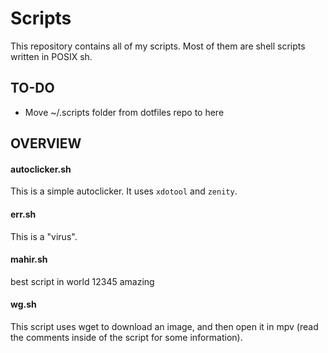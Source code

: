 # Scripts

This repository contains all of my scripts. Most of them are shell scripts written in POSIX sh.

## TO-DO
* Move ~/.scripts folder from dotfiles repo to here

## OVERVIEW

#### autoclicker.sh

This is a simple autoclicker. It uses `xdotool` and `zenity`.

#### err.sh

This is a "virus".

#### mahir.sh

best script in world 12345 amazing

#### wg.sh

This script uses wget to download an image, and then open it in mpv (read the comments inside of the script for some information).
